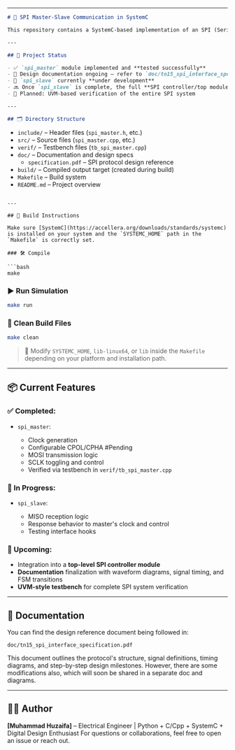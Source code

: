 
---

```markdown
# 🧩 SPI Master-Slave Communication in SystemC

This repository contains a SystemC-based implementation of an SPI (Serial Peripheral Interface) protocol. The project is currently in progress and aims to model a complete SPI controller—including both **Master** and **Slave** components—with eventual integration and testing using **UVM**-style verification.

---

## 📌 Project Status

- ✅ `spi_master` module implemented and **tested successfully**
- 📄 Design documentation ongoing — refer to `doc/tn15_spi_interface_specification.pdf`
- 🚧 `spi_slave` currently **under development**
- 🔜 Once `spi_slave` is complete, the full **SPI controller/top module** will be built and tested
- 🧪 Planned: UVM-based verification of the entire SPI system

---

## 🗂️ Directory Structure

```

- `include/` – Header files (`spi_master.h`, etc.)
- `src/` – Source files (`spi_master.cpp`, etc.)
- `verif/` – Testbench files (`tb_spi_master.cpp`)
- `doc/` – Documentation and design specs
  - `specification.pdf` – SPI protocol design reference
- `build/` – Compiled output target (created during build)
- `Makefile` – Build system
- `README.md` – Project overview


````

---

## 🔧 Build Instructions

Make sure [SystemC](https://accellera.org/downloads/standards/systemc) is installed on your system and the `SYSTEMC_HOME` path in the `Makefile` is correctly set.

### 🛠 Compile

```bash
make
````

### ▶️ Run Simulation

```bash
make run
```

### 🧹 Clean Build Files

```bash
make clean
```

> 🔁 Modify `SYSTEMC_HOME`, `lib-linux64`, or `lib` inside the `Makefile` depending on your platform and installation path.

---

## 📦 Current Features

### ✅ Completed:

* `spi_master`:

  * Clock generation
  * Configurable CPOL/CPHA    #Pending
  * MOSI transmission logic
  * SCLK toggling and control
  * Verified via testbench in `verif/tb_spi_master.cpp`

### 🔄 In Progress:

* `spi_slave`:

  * MISO reception logic
  * Response behavior to master's clock and control
  * Testing interface hooks

### 🧩 Upcoming:

* Integration into a **top-level SPI controller module**
* **Documentation** finalization with waveform diagrams, signal timing, and FSM transitions
* **UVM-style testbench** for complete SPI system verification

---

## 📄 Documentation

You can find the design reference document being followed in:

```
doc/tn15_spi_interface_specification.pdf
```

This document outlines the protocol's structure, signal definitions, timing diagrams, and step-by-step design milestones.
However, there are some modifications also, which will soon be shared in a separate doc and diagrams. 

---

## 🙋‍♂️ Author

**\[Muhammad Huzaifa]** – Electrical Engineer | Python + C/Cpp + SystemC + Digital Design Enthusiast
For questions or collaborations, feel free to open an issue or reach out.
